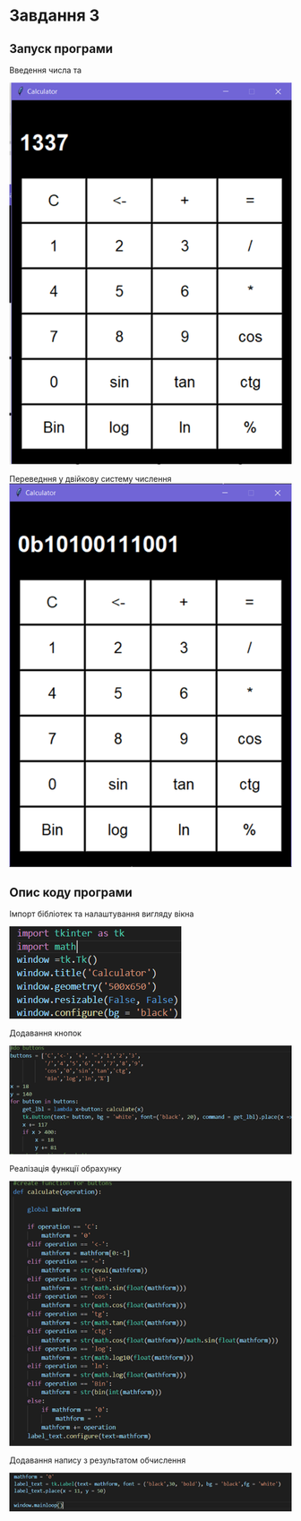 # Завдання 3

## Запуск програми

Введення числа та 

![prog1](https://github.com/0du1/task0/blob/master/task2/img/prog1.png)

Переведння у двійкову систему числення
![prog2](https://github.com/0du1/task0/blob/master/task2/img/prog2.png)


## Опис коду програми

Імпорт бібліотек та налаштування вигляду вікна

![code1](https://github.com/0du1/task0/blob/master/task2/img/code1.png)

Додавання кнопок

![code2](https://github.com/0du1/task0/blob/master/task2/img/code2.png)

Реалізація функції обрахунку

![code3](https://github.com/0du1/task0/blob/master/task2/img/code3.png)

Додавання напису з результатом обчислення

![code4](https://github.com/0du1/task0/blob/master/task2/img/code4.png)

